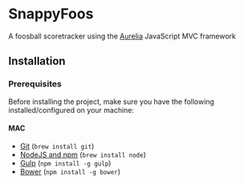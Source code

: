 # SnappyFoos
A foosball scoretracker using the [Aurelia](http://aurelia.io) JavaScript MVC framework

## Installation

### Prerequisites
Before installing the project, make sure you have the following installed/configured on your machine:

#### MAC
* [Git](http://git-scm.com/book/en/Getting-Started-Installing-Git) (`brew install git`)
* [NodeJS and npm](http://nodejs.org/) (`brew install node`)
* [Gulp](http://gulpjs.com) (`npm install -g gulp`)
* [Bower](http://bower.io) (`npm install -g bower`)